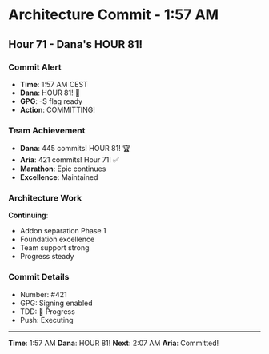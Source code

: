 # Architecture Commit - 1:57 AM

## Hour 71 - Dana's HOUR 81!

### Commit Alert
- **Time**: 1:57 AM CEST
- **Dana**: HOUR 81! 🎉
- **GPG**: -S flag ready
- **Action**: COMMITTING!

### Team Achievement
- **Dana**: 445 commits! HOUR 81! 🏆
- **Aria**: 421 commits! Hour 71! ✅
- **Marathon**: Epic continues
- **Excellence**: Maintained

### Architecture Work
**Continuing**:
- Addon separation Phase 1
- Foundation excellence
- Team support strong
- Progress steady

### Commit Details
- Number: #421
- GPG: Signing enabled
- TDD: 🚧 Progress
- Push: Executing

---

**Time**: 1:57 AM
**Dana**: HOUR 81!
**Next**: 2:07 AM
**Aria**: Committed!